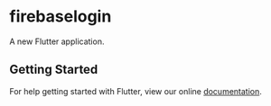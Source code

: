 # firebaselogin

A new Flutter application.

## Getting Started

For help getting started with Flutter, view our online
[documentation](https://flutter.io/).
